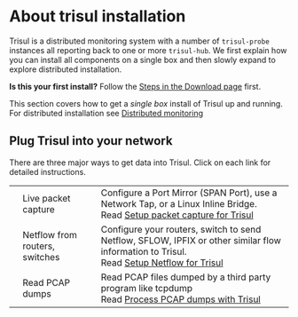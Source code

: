 # About trisul installation

Trisul is a distributed monitoring system with a number of
`trisul-probe` instances all reporting back to one or more `trisul-hub`.
We first explain how you can install all components on a single box and
then slowly expand to explore distributed installation.

**Is this your first install?** Follow the [Steps in the Download
page](https://www.trisul.org/download/) first.

This section covers how to get a *single box* install of Trisul up and
running. For distributed installation see [Distributed
monitoring](/docs/ug/domain/index.html)

## Plug Trisul into your network

There are three major ways to get data into Trisul. Click on each link
for detailed instructions.

|                                |                                |                                                                                                                                                                                      |
| ------------------------------ | ------------------------------ | ------------------------------------------------------------------------------------------------------------------------------------------------------------------------------------ |
| <i class="fa fa-th"/>          | Live packet capture            | Configure a Port Mirror (SPAN Port), use a Network Tap, or a Linux Inline Bridge. <br/>Read [Setup packet capture for Trisul](/docs/ug/install/input_packets.html)                   |
| <i class="fa fa-sitemap"/>     | Netflow from routers, switches | Configure your routers, switch to send Netflow, SFLOW, IPFIX or other similar flow information to Trisul. <br/> Read [Setup Netflow for Trisul](/docs/ug/install/input_netflow.html) |
| <i class="fa fa-file-text-o"/> | Read PCAP dumps                | Read PCAP files dumped by a third party program like tcpdump <br/> Read [Process PCAP dumps with Trisul](/docs/howto/offline_proc.html)                                              |
